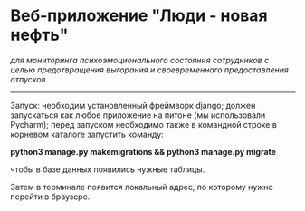 # **Веб-приложение "Люди - новая нефть"**

*для мониторинга психоэмоционального состояния сотрудников
с целью предотвращения выгорания и своевременного предоставления отпусков*
***
Запуск: необходим установленный фреймворк django; должен запускаться
как любое приложение на питоне (мы использовали Pycharm);
перед запуском необходимо также в командной строке в корневом каталоге 
запустить команду:

**python3 manage.py makemigrations && python3 manage.py migrate**

чтобы в базе данных появились нужные таблицы.

Затем в терминале появится локальный адрес, по которому нужно перейти в браузере.
